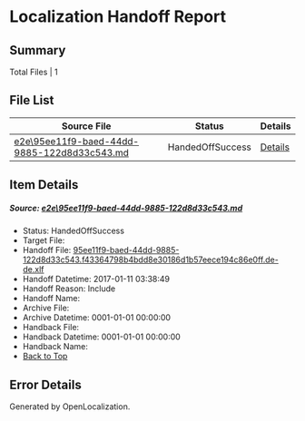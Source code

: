 # <a name='report-top'></a> Localization Handoff Report

## Summary
 Total Files | 1

## File List
 Source File | Status | Details 
 ----------- | ------ | ------- 
 [e2e\95ee11f9-baed-44dd-9885-122d8d33c543.md](https://github.com/OpenLocalizationTestOrg/ol-test0/blob/d1ac7fb236b78713ef536960339e04a6eac3bff2/e2e/95ee11f9-baed-44dd-9885-122d8d33c543.md) | HandedOffSuccess | [Details](#2fe5c3bebfc74b8786c3e66d991ea831ff865fc42)

## Item Details
##### <a name='2fe5c3bebfc74b8786c3e66d991ea831ff865fc42'></a> Source: [e2e\95ee11f9-baed-44dd-9885-122d8d33c543.md](https://github.com/OpenLocalizationTestOrg/ol-test0/blob/d1ac7fb236b78713ef536960339e04a6eac3bff2/e2e/95ee11f9-baed-44dd-9885-122d8d33c543.md)
* Status: HandedOffSuccess
* Target File: 
* Handoff File: [95ee11f9-baed-44dd-9885-122d8d33c543.f43364798b4bdd8e30186d1b57eece194c86e0ff.de-de.xlf](https://github.com/OpenLocalizationTestOrg/ol-test0-handoff/blob/537172dded2ae535c58f6e68334e19794258337f/ol-handoff/OpenLocalizationTestOrg/ol-test0-dede/shujia/ht/95ee11f9-baed-44dd-9885-122d8d33c543.f43364798b4bdd8e30186d1b57eece194c86e0ff.de-de.xlf)
* Handoff Datetime: 2017-01-11 03:38:49
* Handoff Reason: Include
* Handoff Name: 
* Archive File: 
* Archive Datetime: 0001-01-01 00:00:00
* Handback File: 
* Handback Datetime: 0001-01-01 00:00:00
* Handback Name: 
* [Back to Top](#report-top)


## Error Details

Generated by OpenLocalization.
